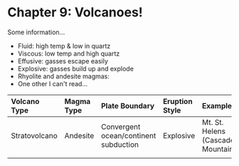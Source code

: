 # Chapter 9: Volcanoes!

Some information...

* Fluid: high temp & low in quartz
* Viscous: low temp and high quartz
* Effusive: gasses escape easily
* Explosive: gasses build up and explode
* Rhyolite and andesite magmas: 
* One other I can't read...

| Volcano Type | Magma Type | Plate Boundary | Eruption Style | Example |
| :--- | :--- | :--- | :--- | :--- |
| Stratovolcano | Andesite | Convergent ocean/continent subduction | Explosive | Mt. St. Helens \(Cascade Mountains\) |
|  |  |  |  |  |



